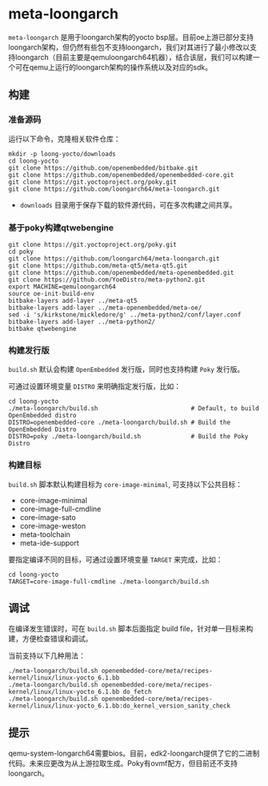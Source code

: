 # meta-loongarch

`meta-loongarch` 是用于loongarch架构的yocto bsp层。目前oe上游已部分支持loongarch架构，但仍然有些包不支持loongarch，我们对其进行了最小修改以支持loongarch（目前主要是qemuloongarch64机器），结合该层，我们可以构建一个可在qemu上运行的loongarch架构的操作系统以及对应的sdk。

## 构建

### 准备源码

运行以下命令，克隆相关软件仓库：

```
mkdir -p loong-yocto/downloads
cd loong-yocto
git clone https://github.com/openembedded/bitbake.git
git clone https://github.com/openembedded/openembedded-core.git
git clone https://git.yoctoproject.org/poky.git
git clone https://github.com/loongarch64/meta-loongarch.git
```

- `downloads` 目录用于保存下载的软件源代码，可在多次构建之间共享。
### 基于poky构建qtwebengine
```
git clone https://git.yoctoproject.org/poky.git
cd poky
git clone https://github.com/loongarch64/meta-loongarch.git
git clone https://github.com/meta-qt5/meta-qt5.git
git clone https://github.com/openembedded/meta-openembedded.git
git clone https://github.com/YoeDistro/meta-python2.git
export MACHINE=qemuloongarch64
source oe-init-build-env
bitbake-layers add-layer ../meta-qt5
bitbake-layers add-layer ../meta-openembedded/meta-oe/
sed -i 's/kirkstone/mickledore/g' ../meta-python2/conf/layer.conf
bitbake-layers add-layer ../meta-python2/
bitbake qtwebengine
```

### 构建发行版

`build.sh` 默认会构建 `OpenEmbedded` 发行版，同时也支持构建 `Poky` 发行版。

可通过设置环境变量 `DISTRO` 来明确指定发行版，比如：

```
cd loong-yocto
./meta-loongarch/build.sh                          # Default, to build OpenEmbedded distro
DISTRO=openembedded-core ./meta-loongarch/build.sh # Build the OpenEmbedded Distro
DISTRO=poky ./meta-loongarch/build.sh              # Build the Poky Distro
```

### 构建目标

`build.sh` 脚本默认构建目标为 `core-image-minimal`, 可支持以下公共目标：

- core-image-minimal
- core-image-full-cmdline
- core-image-sato
- core-image-weston
- meta-toolchain
- meta-ide-support

要指定编译不同的目标，可通过设置环境变量 `TARGET` 来完成，比如：

```
cd loong-yocto
TARGET=core-image-full-cmdline ./meta-loongarch/build.sh
```

## 调试

在编译发生错误时，可在 `build.sh` 脚本后面指定 build file，针对单一目标来构建，方便检查错误和调试。

当前支持以下几种用法：

```
./meta-loongarch/build.sh openembedded-core/meta/recipes-kernel/linux/linux-yocto_6.1.bb
./meta-loongarch/build.sh openembedded-core/meta/recipes-kernel/linux/linux-yocto_6.1.bb do_fetch
./meta-loongarch/build.sh openembedded-core/meta/recipes-kernel/linux/linux-yocto_6.1.bb:do_kernel_version_sanity_check
```

## 提示

qemu-system-longarch64需要bios。目前，edk2-loongarch提供了它的二进制代码。未来应更改为从上游拉取生成。Poky有ovmf配方，但目前还不支持loongarch。
